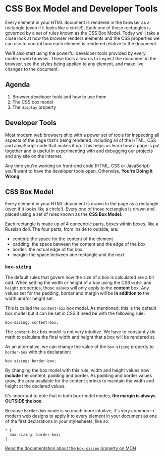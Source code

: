 # CSS Box Model and Developer Tools

Every element in your HTML document is rendered in the browser as a rectangle (even if it looks like a circle!). Each one of those rectangles is governed by a set of rules known as the CSS Box Model. Today we'll take a close look at how the browser renders elements and the CSS properties we can use to control how each element is rendered relative to the document.

We'll also start using the powerful developer tools provided by every modern web browser. These tools allow us to inspect the document in the browser, see the styles being applied to any element, and make live changes to the document.

## Agenda

1. Browser developer tools and how to use them
1. The CSS box model
1. The `display` property


## Developer Tools

Most modern web browsers ship with a power set of tools for inspecting all aspects of the page that's being rendered, including all of the HTML, CSS and JavaScript code that makes it up. This helps us learn how a page is put together and is useful in experimenting with and debugging our projects and any site on the Internet.

Any time you're working on front-end code (HTML, CSS or JavaScript) you'll want to have the developer tools open. Otherwise, **You're Doing It Wrong**.


## CSS Box Model

Every element in your HTML document is drawn to the page as a rectangle (even if it looks like a circle!). Every one of those rectangles is drawn and placed using a set of rules known as the **CSS Box Model**.

Each rectangle is made up of 4 concentric parts, boxes within boxes, like a Russian doll. The four parts, from inside to outside, are:

* content: the space for the content of the element
* padding: the space between the content and the edge of the box
* border: the actual edge of the box
* margin: the space between one rectangle and the next

### `box-sizing`

The default rules that govern how the size of a box is calculated are a bit odd. When setting the width or height of a box using the CSS `width` and `height` properties, those values will only apply to the **content** box. Any values set for the padding, border and margin will be **in addition to** the width and/or height set.

This is called the `content-box` box model. As mentioned, this is the default box model but it can be set in CSS if need be with the following rule:

```
box-sizing: content-box;
```

The `content-box` box model is not very intuitive. We have to constantly do math to calculate the final width and height that a box will be rendered at.

As an alternative, we can change the value of the `box-sizing` property to `border-box` with this declaration:

```
box-sizing: border-box;
```

By changing the box model with this rule, width and height values now **include** the content, padding and border. As padding and border values grow, the area available for the content shrinks to maintain the width and height at the declared values.

It's important to note that in both box model modes, **the margin is always OUTSIDE the box**.

Because `border-box` mode is so much more intuitive, it's very common in modern web designs to apply it to every element in your document as one of the first declarations in your stylesheets, like so:

```
* {
  box-sizing: border-box;
}
```

[Read the documentation about the `box-sizing` property on MDN](https://developer.mozilla.org/en/docs/Web/CSS/box-sizing)
